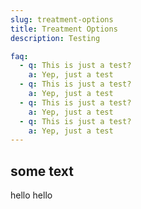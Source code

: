 ```yaml
---
slug: treatment-options
title: Treatment Options
description: Testing

faq:
  - q: This is just a test?
    a: Yep, just a test
  - q: This is just a test?
    a: Yep, just a test
  - q: This is just a test?
    a: Yep, just a test
  - q: This is just a test?
    a: Yep, just a test
---
```

## some text
hello hello